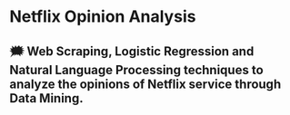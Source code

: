 # Netflix Opinion Analysis
## 🗯️ Web Scraping, Logistic Regression and Natural Language Processing techniques to analyze the opinions of Netflix service through Data Mining.